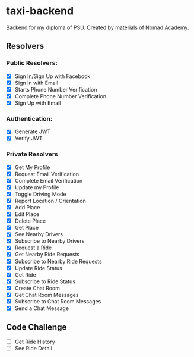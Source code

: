 # taxi-backend
Backend for my diploma of PSU.
Created by materials of Nomad Academy.

## Resolvers

### Public Resolvers: 

- [x] Sign In/Sign Up with Facebook
- [x] Sign In with Email
- [x] Starts Phone Number Verification
- [x] Complete Phone Number Verification
- [x] Sign Up with Email

### Authentication: 

- [x] Generate JWT
- [x] Verify JWT

### Private Resolvers

- [x] Get My Profile
- [x] Request Email Verification
- [x] Complete Email Verification
- [x] Update my Profile
- [x] Toggle Driving Mode
- [x] Report Location / Orientation
- [x] Add Place
- [x] Edit Place
- [x] Delete Place
- [x] Get Place
- [x] See Nearby Drivers
- [x] Subscribe to Nearby Drivers
- [x] Request a Ride
- [x] Get Nearby Ride Requests
- [x] Subscribe to Nearby Ride Requests
- [x] Update Ride Status
- [x] Get Ride
- [x] Subscribe to Ride Status
- [x] Create Chat Room
- [x] Get Chat Room Messages
- [x] Subscribe to Chat Room Messages
- [x] Send a Chat Message

## Code Challenge

- [ ] Get Ride History
- [ ] See Ride Detail